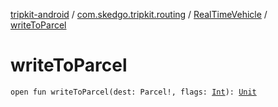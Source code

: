 [tripkit-android](../../index.md) / [com.skedgo.tripkit.routing](../index.md) / [RealTimeVehicle](index.md) / [writeToParcel](./write-to-parcel.md)

# writeToParcel

`open fun writeToParcel(dest: Parcel!, flags: `[`Int`](https://kotlinlang.org/api/latest/jvm/stdlib/kotlin/-int/index.html)`): `[`Unit`](https://kotlinlang.org/api/latest/jvm/stdlib/kotlin/-unit/index.html)